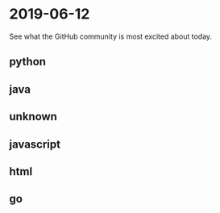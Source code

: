 # 2019-06-12
See what the GitHub community is most excited about today.

## python

## java

## unknown

## javascript

## html

## go
